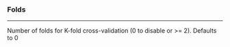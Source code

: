 <h3>Folds</h3>
<hr>
Number of folds for K-fold cross-validation (0 to disable or >= 2).  
Defaults to 0